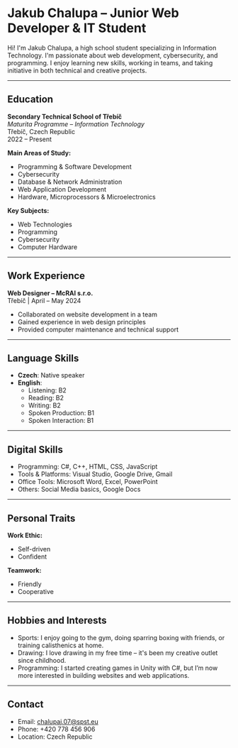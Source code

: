 # Jakub Chalupa – Junior Web Developer & IT Student

Hi! I'm Jakub Chalupa, a high school student specializing in Information Technology. I'm passionate about web development, cybersecurity, and programming. I enjoy learning new skills, working in teams, and taking initiative in both technical and creative projects.

---

## Education

**Secondary Technical School of Třebíč**  
_Maturita Programme – Information Technology_  
Třebíč, Czech Republic  
2022 – Present  

**Main Areas of Study:**
- Programming & Software Development  
- Cybersecurity  
- Database & Network Administration  
- Web Application Development  
- Hardware, Microprocessors & Microelectronics  

**Key Subjects:**
- Web Technologies  
- Programming  
- Cybersecurity  
- Computer Hardware  

---

## Work Experience

**Web Designer – McRAI s.r.o.**  
Třebíč | April – May 2024  
- Collaborated on website development in a team  
- Gained experience in web design principles  
- Provided computer maintenance and technical support

---

## Language Skills

- **Czech**: Native speaker  
- **English**:  
  - Listening: B2  
  - Reading: B2  
  - Writing: B2  
  - Spoken Production: B1  
  - Spoken Interaction: B1  

---

## Digital Skills

- Programming: C#, C++, HTML, CSS, JavaScript  
- Tools & Platforms: Visual Studio, Google Drive, Gmail  
- Office Tools: Microsoft Word, Excel, PowerPoint  
- Others: Social Media basics, Google Docs  

---

## Personal Traits

**Work Ethic:**  
- Self-driven  
- Confident  

**Teamwork:**  
- Friendly  
- Cooperative  

---

## Hobbies and Interests

- Sports: I enjoy going to the gym, doing sparring boxing with friends, or training calisthenics at home.  
- Drawing: I love drawing in my free time – it's been my creative outlet since childhood.  
- Programming: I started creating games in Unity with C#, but I’m now more interested in building websites and web applications.  

---

## Contact
- Email: chalupaj.07@spst.eu  
- Phone: +420 778 456 906  
- Location: Czech Republic  
